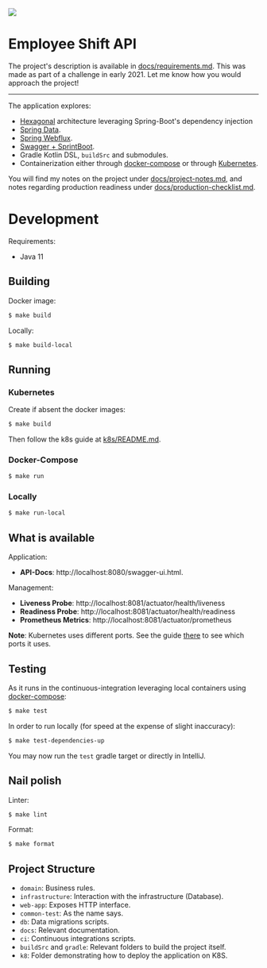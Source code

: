 <img src="https://github.com/bphenriques-lab/employee-shift-api-challenge/actions/workflows/build.yaml/badge.svg" />

# Employee Shift API

The project's description is available in [docs/requirements.md](docs/requirements.md). This was made as part of a challenge in early 2021. Let
me know how you would approach the project!

---

The application explores:
- [Hexagonal](https://en.wikipedia.org/wiki/Hexagonal_architecture_(software)) architecture leveraging Spring-Boot's dependency injection
- [Spring Data](https://docs.spring.io/spring-data/jdbc/docs/current/reference/html/).
- [Spring Webflux](https://docs.spring.io/spring-framework/docs/current/reference/html/web-reactive.html).
- [Swagger + SprintBoot](https://www.baeldung.com/swagger-2-documentation-for-spring-rest-api).
- Gradle Kotlin DSL, `buildSrc` and submodules.
- Containerization either through [docker-compose](https://docs.docker.com/compose/) or through [Kubernetes](k8s/README.md).

You will find my notes on the project under [docs/project-notes.md](docs/project-notes.md), and notes regarding production readiness under [docs/production-checklist.md](docs/production-checklist.md).

# Development

Requirements:
- Java 11

## Building

Docker image:
```sh
$ make build
```

Locally:
```sh
$ make build-local
```

## Running

### Kubernetes

Create if absent the docker images:
```sh
$ make build
```

Then follow the k8s guide at [k8s/README.md](k8s/README.md).

### Docker-Compose

```sh
$ make run
```

### Locally

```sh
$ make run-local
```

## What is available

Application:
- **API-Docs**: http://localhost:8080/swagger-ui.html.

Management:
- **Liveness Probe**: http://localhost:8081/actuator/health/liveness
- **Readiness Probe**: http://localhost:8081/actuator/health/readiness
- **Prometheus Metrics**: http://localhost:8081/actuator/prometheus

**Note**: Kubernetes uses different ports. See the guide [there](k8s/README.md) to see which ports it uses.

## Testing

As it runs in the continuous-integration leveraging local containers using [docker-compose](https://docs.docker.com/compose/):
```sh
$ make test
```

In order to run locally (for speed at the expense of slight inaccuracy):
```sh
$ make test-dependencies-up
```

You may now run the `test` gradle target or directly in IntelliJ.

## Nail polish

Linter:
```sh
$ make lint
```

Format:
```sh
$ make format
```

## Project Structure

* `domain`: Business rules.
* `infrastructure`: Interaction with the infrastructure (Database).
* `web-app`: Exposes HTTP interface.
* `common-test`: As the name says.
* `db`: Data migrations scripts.
* `docs`: Relevant documentation.
* `ci`: Continuous integrations scripts.
* `buildSrc` and `gradle`: Relevant folders to build the project itself.
* `k8`: Folder demonstrating how to deploy the application on K8S.
